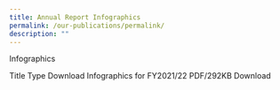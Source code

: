 ```yaml
---
title: Annual Report Infographics
permalink: /our-publications/permalink/
description: ""
---
```

Infographics

Title	Type	Download
Infographics for FY2021/22	PDF/292KB	Download
